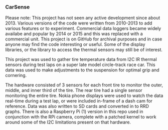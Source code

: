 ### CarSense

Please note: This project has not seen any active development since about 2013.  Various versions of the code were written from 2010-2013 to add various features or to experiment.  Commercial data loggers became widely availabe and popular by 2014 or 2015 and this was replaced with a commercial unit.  This project is on GitHub for archival purposes and in case anyone may find the code interesting or useful.  Some of the display libraries, or the library to access the thermal sensors may still be of interest.

This project was used to gather tire temperature data from I2C IR thermal sensors during test laps on a super late model circle-track race car.  This data was used to make adjustments to the suspension for optimal grip and cornering.

The hardware consisted of 3 sensors for each front tire to monitor the outer, middle, and inner third of the tire.  The rear tire had a single sensor monitoring the entire tire.  Nokia phone displays were used to watch the data real-time during a test lap, or were included in-frame of a dash cam for reference.  Data was also written to SD cards and converted in to RRD graphs.  There is also a Raspberry Pi (1) version in this repo used in conjunction with the RPi camera, complete with a patched kernel to work around some of the I2C limitations present on that hardware.